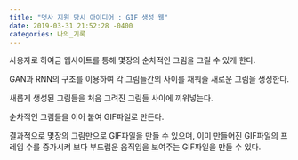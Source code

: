 ```yaml
---
title: "멋사 지원 당시 아이디어 : GIF 생성 웹"
date: 2019-03-31 21:52:28 -0400
categories: 나의_기록
---
```



사용자로 하여금 웹사이트를 통해 몇장의 순차적인 그림을 그릴 수 있게 한다.

GAN과 RNN의 구조를 이용하여 각 그림들간의 사이를 채워줄 새로운 그림을 생성한다.

새롭게 생성된 그림들을 처음 그려진 그림들 사이에 끼워넣는다.

순차적인 그림들을 이어 붙여 GIF파일로 만든다.

결과적으로 몇장의 그림만으로 GIF파일을 만들 수 있으며, 이미 만들어진 GIF파일의 프레임 수를 증가시켜 보다 부드럽운 움직임을 보여주는 GIF파일을 만들 수 있다.
